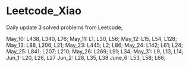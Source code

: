 # Leetcode_Xiao

Daily update 3 solved problems from Leetcode;

May_10: L438, L340, L76;
May_11: L1, L30, L56;
May_12: L15, L54, L128;
May_13: L88, L206, L21;
May_23: L445; L2; L86;
May_24: L142; L61; L24;
May_25: L841; L207; L210;
May_26: L269; L91; L34;
May_31: L9, L13, L14;
Jun_1: L20, L26, L27
Jun_2: L28, L35, L38
June_6: L53, L58; L66;
